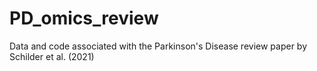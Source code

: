 # PD_omics_review
Data and code associated with the Parkinson's Disease review paper by Schilder et al. (2021)
